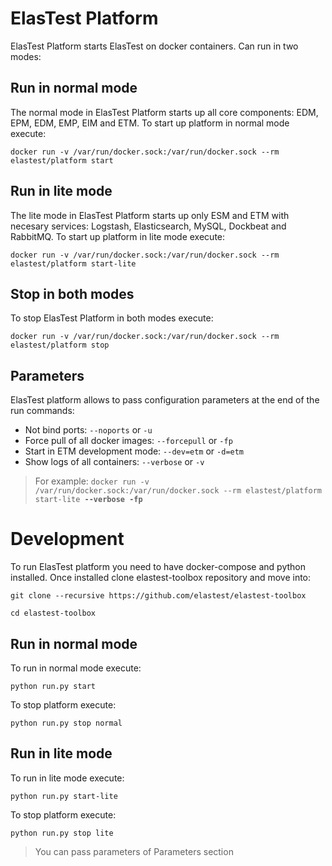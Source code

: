 # ElasTest Platform
ElasTest Platform starts ElasTest on docker containers. Can run in two modes:

## Run in normal mode
The normal mode in ElasTest Platform starts up all core components: EDM, EPM, EDM, EMP, EIM and ETM. To start up platform in normal mode execute:
```
docker run -v /var/run/docker.sock:/var/run/docker.sock --rm elastest/platform start
```

## Run in lite mode
The lite mode in ElasTest Platform starts up only ESM and ETM with necesary services: Logstash, Elasticsearch, MySQL, Dockbeat and RabbitMQ. To start up platform in lite mode execute:
```
docker run -v /var/run/docker.sock:/var/run/docker.sock --rm elastest/platform start-lite
```

## Stop in both modes
To stop ElasTest Platform in both modes execute:
```
docker run -v /var/run/docker.sock:/var/run/docker.sock --rm elastest/platform stop
```

## Parameters
ElasTest platform allows to pass configuration parameters at the end of the run commands:
* Not bind ports: `--noports` or `-u`
* Force pull of all docker images: `--forcepull` or `-fp`
* Start in ETM development mode: `--dev=etm` or `-d=etm`
* Show logs of all containers: `--verbose` or `-v`
>For example: `docker run -v /var/run/docker.sock:/var/run/docker.sock --rm elastest/platform start-lite`**` --verbose -fp`**


# Development
To run ElasTest platform you need to have docker-compose and python installed.
Once installed clone elastest-toolbox repository and move into:
```
git clone --recursive https://github.com/elastest/elastest-toolbox
```
```
cd elastest-toolbox
```

## Run in normal mode
To run in normal mode execute:
```
python run.py start
```
To stop platform execute:
```
python run.py stop normal
```

## Run in lite mode
To run in lite mode execute:
```
python run.py start-lite
```
To stop platform execute:
```
python run.py stop lite
```

> You can pass parameters of Parameters section
